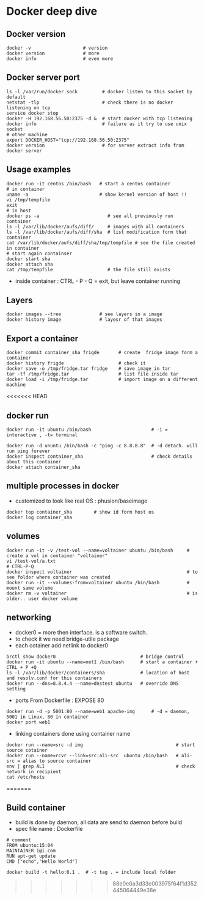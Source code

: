 # Docker deep dive

## Docker version

~~~
docker -v                   # version
docker version              # more 
docker info                 # even more
~~~

## Docker server port

~~~
ls -l /var/run/docker.sock         # docker listen to this socket by default
netstat -tlp                       # check there is no docker listening on tcp
service docker stop
docker -H 192.168.56.50:2375 -d &  # start docker with tcp listening
docker info                        # failure as it try to use unix socket
# other machine
export DOCKER_HOST="tcp://192.168.56.50:2375"
docker version                     # for server extract info from docker server
~~~

## Usage examples

~~~
docker run -it centos /bin/bash   # start a centos container
# in container
uname -a                          # show kernel version of host !!
vi /tmp/tempfile
exit
# in host
docker ps -a                         # see all previously run container
ls -l /var/lib/docker/aufs/diff/     # images with all containers
ls -l /var/lib/docker/aufs/diff/sha  # list modification form that container
cat /var/lib/docker/aufs/diff/sha/tmp/tempfile # see the file created in container
# start again containser
docker start sha
docker attach sha
cat /tmp/tempfile                    # the file still exists
~~~

- inside container : CTRL - P - Q = exit, but leave container running

## Layers

~~~
docker images --tree              # see layers in a image
docker history image              # layesr of that images
~~~

## Export a container

~~~ 
docker commit container_sha frigde       # create  fridge image form a container
docker history frigde                    # check it
docker save -o /tmp/fridge.tar fridge    # save image in tar
tar -tf /tmp/fridge.tar                  # list file inside tar
docker load -i /tmp/fridge.tar           # import image on a different machine
~~~

<<<<<<< HEAD
## docker run

~~~
docker run -it ubuntu /bin/bash                      # -i = interactive , -t= terminal

docker run -d ununtu /bin/bash -c "ping -c 8.8.8.8"  # -d detach. will run ping forever
docker inspect container_sha                         # check details about this container
docker attach container_sha
~~~

## multiple processes in docker

- customized to look like real OS : phusion/baseimage

~~~
docker top container_sha        # show id form host os
docker log container_sha
~~~

## volumes

~~~
docker run -it -v /test-vol --name=voltainer ubuntu /bin/bash     # create a vol in container "voltainer"
vi /test-vol/a.txt
# CTRL-P-Q
docker inspect voltainer                                          # to see folder where container was created
docker run -it --volumes-from=voltainer ubuntu /bin/bash          # mount same volume
docker rm -v voltainer                                            # is older.. user docker volume
~~~

## networking

- docker0 = more then interface. is a software switch.
- to check it we need bridge-utile package
- each cotainer add netlink to docker0

~~~
brctl show docker0                               # bridge control
docker run -it ubuntu --name=net1 /bin/bash      # start a container + CTRL + P +Q
ls -l /var/lib/docker/containers/sha             # location of host and resolv.conf for this containers
docker run --dns=8.8.4.4 --name=dnstest ubuntu   # override DNS setting
~~~

- ports
From Dockerfile : EXPOSE 80
~~~
docker run -d -p 5001:80 --name=web1 apache-img      # -d = daemon, 5001 in Linux, 80 in container
docker port web1
~~~

- linking containers
done using container name

~~~
docker run --name=src -d img                                  # start source cotainer
docker run --name=rcvr --link=src:ali-src  ubuntu /bin/bash   # ali-src = alias to source container
env | grep ALI                                                # check network in recipient
cat /etc/hosts
~~~

=======
## Build container

- build is done by daemon, all data are send to daemon before build
- spec file name : Dockerfile

~~~
# comment
FROM ubuntu:15:04
MAINTAINER i@i.com
RUN apt-get update
CMD ["echo","Hello World"]
~~~

~~~
docker build -t hello:0.1 .  # -t tag . = include local folder
~~~
>>>>>>> 88e0e0a3d33c003975f64f1d352445064449e38e
